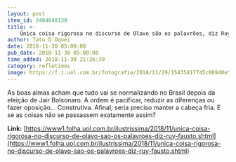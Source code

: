 ```yaml
---
layout: post
item_id: 2404648138
title: >-
    Única coisa rigorosa no discurso de Olavo são os palavrões, diz Ruy Fausto
author: Tatu D'Oquei
date: 2018-11-30 05:00:00
pub_date: 2018-11-30 05:00:00
time_added: 2018-11-30 21:26:39
category: refletimos
image: https://f.i.uol.com.br/fotografia/2018/11/29/15435417745c00940e535ee_1543541774_3x2_xl.jpg
---
```


As boas almas acham que tudo vai se normalizando no Brasil depois da eleição de Jair Bolsonaro. A ordem é pacificar, reduzir as diferenças ou fazer oposição... Construtiva. Afinal, seria preciso manter a cabeça fria. E se as coisas não se passassem exatamente assim?

**Link:** [https://www1.folha.uol.com.br/ilustrissima/2018/11/unica-coisa-rigorosa-no-discurso-de-olavo-sao-os-palavroes-diz-ruy-fausto.shtml](https://www1.folha.uol.com.br/ilustrissima/2018/11/unica-coisa-rigorosa-no-discurso-de-olavo-sao-os-palavroes-diz-ruy-fausto.shtml)

